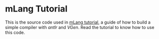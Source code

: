 # mLang Tutorial

This is the source code used in [mLang tutorial](https://raul-izquierdo.github.io/mlang/), a guide of how to build a simple compiler with _antlr_ and _VGen_. Read the tutorial to know how to use this code.
